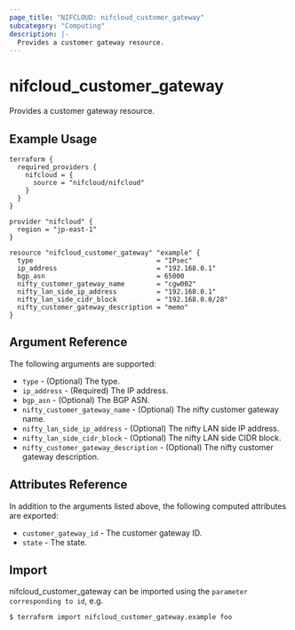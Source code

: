 ```yaml
---
page_title: "NIFCLOUD: nifcloud_customer_gateway"
subcategory: "Computing"
description: |-
  Provides a customer gateway resource.
---
```


# nifcloud_customer_gateway

Provides a customer gateway resource.

## Example Usage

```hcl
terraform {
  required_providers {
    nifcloud = {
      source = "nifcloud/nifcloud"
    }
  }
}

provider "nifcloud" {
  region = "jp-east-1"
}

resource "nifcloud_customer_gateway" "example" {
  type                               = "IPsec"
  ip_address                         = "192.168.0.1"
  bgp_asn                            = 65000
  nifty_customer_gateway_name        = "cgw002"
  nifty_lan_side_ip_address          = "192.168.0.1"
  nifty_lan_side_cidr_block          = "192.168.0.0/28"
  nifty_customer_gateway_description = "memo"
}
```

## Argument Reference

The following arguments are supported:


* `type` - (Optional) The type.
* `ip_address` - (Required) The IP address.
* `bgp_asn` - (Optional) The BGP ASN.
* `nifty_customer_gateway_name` - (Optional) The nifty customer gateway name.
* `nifty_lan_side_ip_address` - (Optional) The nifty LAN side IP address.
* `nifty_lan_side_cidr_block` - (Optional) The nifty LAN side CIDR block.
* `nifty_customer_gateway_description` - (Optional) The nifty customer gateway description.

## Attributes Reference

In addition to the arguments listed above, the following computed attributes are exported:


* `customer_gateway_id` - The customer gateway ID.
* `state` - The state.


## Import

nifcloud_customer_gateway can be imported using the `parameter corresponding to id`, e.g.

```
$ terraform import nifcloud_customer_gateway.example foo
```
